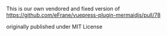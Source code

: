This is our own vendored and fixed version of
https://github.com/eFrane/vuepress-plugin-mermaidjs/pull/78

originally published under MIT License
